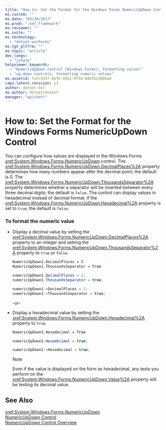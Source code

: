 ```yaml
---
title: "How to: Set the Format for the Windows Forms NumericUpDown Control"
ms.custom: ""
ms.date: "03/30/2017"
ms.prod: ".net-framework"
ms.reviewer: ""
ms.suite: ""
ms.technology: 
  - "dotnet-winforms"
ms.tgt_pltfrm: ""
ms.topic: "article"
dev_langs: 
  - "jsharp"
helpviewer_keywords: 
  - "NumericUpDown control [Windows Forms], formatting values"
  - "up-down controls, formatting numeric values"
ms.assetid: fa7c5557-6bfb-45b2-975d-8887b23b0ba0
caps.latest.revision: 13
author: dotnet-bot
ms.author: dotnetcontent
manager: "wpickett"
---
```

# How to: Set the Format for the Windows Forms NumericUpDown Control
You can configure how values are displayed in the Windows Forms <xref:System.Windows.Forms.NumericUpDown> control. The <xref:System.Windows.Forms.NumericUpDown.DecimalPlaces%2A> property determines how many numbers appear after the decimal point; the default is 0. The <xref:System.Windows.Forms.NumericUpDown.ThousandsSeparator%2A> property determines whether a separator will be inserted between every three decimal digits; the default is `false`. The control can display values in hexadecimal instead of decimal format, if the <xref:System.Windows.Forms.NumericUpDown.Hexadecimal%2A> property is set to `true`; the default is `false`.  
  
### To format the numeric value  
  
-   Display a decimal value by setting the <xref:System.Windows.Forms.NumericUpDown.DecimalPlaces%2A> property to an integer and setting the <xref:System.Windows.Forms.NumericUpDown.ThousandsSeparator%2A> property to `true` or `false`.  
  
    ```vb  
    NumericUpDown1.DecimalPlaces = 2  
    NumericUpDown1.ThousandsSeparator = True  
    ```  
  
    ```csharp  
    numericUpDown1.DecimalPlaces = 2;  
    numericUpDown1.ThousandsSeparator = true;  
    ```  
  
    ```cpp  
    numericUpDown1->DecimalPlaces = 2;  
    numericUpDown1->ThousandsSeparator = true;  
    ```  
  
     -or-  
  
-   Display a hexadecimal value by setting the <xref:System.Windows.Forms.NumericUpDown.Hexadecimal%2A> property to `true`.  
  
    ```vb  
    NumericUpDown1.Hexadecimal = True  
    ```  
  
    ```csharp  
    numericUpDown1.Hexadecimal = true;  
    ```  
  
    ```cpp  
    numericUpDown1->Hexadecimal = true;  
    ```  
  
    > [!NOTE]
    >  Even if the value is displayed on the form as hexadecimal, any tests you perform on the <xref:System.Windows.Forms.NumericUpDown.Value%2A> property will be testing its decimal value.  
  
## See Also  
 <xref:System.Windows.Forms.NumericUpDown>   
 [NumericUpDown Control](../../../../docs/framework/winforms/controls/numericupdown-control-windows-forms.md)   
 [NumericUpDown Control Overview](../../../../docs/framework/winforms/controls/numericupdown-control-overview-windows-forms.md)
